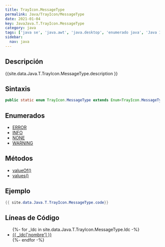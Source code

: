 ```yaml
---
title: TrayIcon.MessageType
permalink: Java/TrayIcon/MessageType
date: 2021-01-04
key: JavaJava.T.TrayIcon.MessageType
category: java
tags: ['java se', 'java.awt', 'java.desktop', 'enumerado java', 'Java 1.6']
sidebar: 
  nav: java
---
```


## Descripción
{{site.data.Java.T.TrayIcon.MessageType.description }}

## Sintaxis
~~~java
public static enum TrayIcon.MessageType extends Enum<TrayIcon.MessageType>
~~~

## Enumerados
* [ERROR](/Java/TrayIcon/MessageType/ERROR)
* [INFO](/Java/TrayIcon/MessageType/INFO)
* [NONE](/Java/TrayIcon/MessageType/NONE)
* [WARNING](/Java/TrayIcon/MessageType/WARNING)

## Métodos
* [valueOf()](/Java/TrayIcon/MessageType/valueOf)
* [values()](/Java/TrayIcon/MessageType/values)

## Ejemplo
~~~java
{{ site.data.Java.T.TrayIcon.MessageType.code}}
~~~

## Líneas de Código
<ul>
{%- for _ldc in site.data.Java.T.TrayIcon.MessageType.ldc -%}
   <li>
       <a href="{{_ldc['url'] }}">{{ _ldc['nombre'] }}</a>
   </li>
{%- endfor -%}
</ul>
